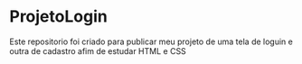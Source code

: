 # ProjetoLogin
Este repositorio foi criado para publicar meu projeto de uma tela de loguin e outra de cadastro afim de estudar HTML e CSS

